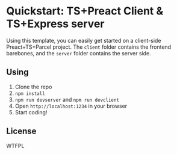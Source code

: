 # Quickstart: TS+Preact Client &amp; TS+Express server
Using this template, you can easily get started on a client-side Preact+TS+Parcel project.
The `client` folder contains the frontend barebones,
and the `server` folder contains the server side.

## Using
1. Clone the repo
2. `npm install`
3. `npm run devserver` and `npm run devclient`
4. Open `http://localhost:1234` in your browser
5. Start coding!

## License
WTFPL
